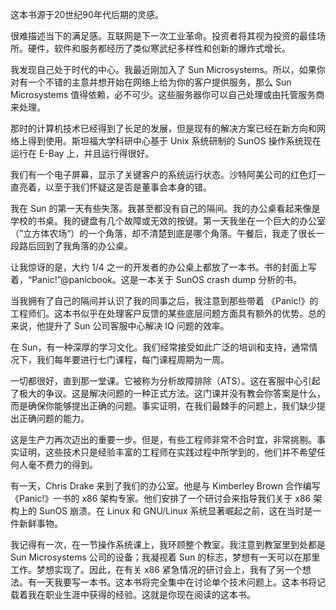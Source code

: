 这本书源于20世纪90年代后期的灵感。

很难描述当下的满足感。互联网是下一次工业革命。投资者将其视为投资的最佳场所。硬件，软件和服务都经历了类似寒武纪多样性和创新的爆炸式增长。

我发现自己处于时代的中心。我最近刚加入了 Sun Microsystems。所以，如果你对有一个不错的主意并想开始在网络上给为你的客户提供服务，那么 Sun Microsystems 值得依赖，必不可少。这些服务器你可以自己处理或由托管服务商来处理。

那时的计算机技术已经得到了长足的发展，但是现有的解决方案已经在新方向和网络上得到使用。斯坦福大学科研中心基于 Unix 系统研制的 SunOS 操作系统现在运行在 E-Bay 上，并且运行得很好。

我们有一个电子屏幕，显示了关键客户的系统运行状态。沙特阿美公司的红色灯一直亮着，以至于我们怀疑这是否是董事会本身的错。

我在 Sun 的第一天有些失落。我甚至都没有自己的隔间。我的办公桌看起来像是学校的书桌。我的键盘有几个故障或无效的按键。第一天我坐在一个巨大的办公室（”立方体农场“）的一个角落，却不清楚到底是哪个角落。午餐后，我走了很长一段路后回到了我角落的办公桌。

让我惊讶的是，大约 1/4 之一的开发者的办公桌上都放了一本书。书的封面上写着，“Panic!”@panicbook。这是一本关于 SunOS crash dump  分析的书。

当我拥有了自己的隔间并认识了我的同事之后，我注意到那些带着 《Panic!》的工程师们。这本书似乎在处理客户反馈的某些底层问题方面具有额外的优势。总的来说，他提升了 Sun 公司客服中心解决 IQ 问题的效率。

在 Sun，有一种深厚的学习文化。我们经常接受如此广泛的培训和支持，通常情况下，我们每年要进行七门课程，每门课程周期为一周。

一切都很好，直到那一堂课。它被称为分析故障排除（ATS）。这在客服中心引起了极大的争议。这是解决问题的一种正式方法。这门课并没有教会你答案是什么，而是确保你能够提出正确的问题。事实证明，在我们最棘手的问题上，我们缺少提出正确问题的能力。

这是生产力再次迈出的重要一步。但是，有些工程师非常不合时宜，非常挑剔。事实证明，这些技术只是经验丰富的工程师在实践过程中所学到的，他们并不希望任何人毫不费力的得到。 

有一天，Chris Drake 来到了我们的办公室。他是与 Kimberley Brown 合作编写《Panic!》一书的 x86 架构专家。他们安排了一个研讨会来指导我们关于 x86 架构上的 SunOS 崩溃。在 Linux 和 GNU/Linux 系统显著崛起之前，这在当时是一件新鲜事物。

我记得有一次，在一节操作系统课上，我环顾整个教室。我注意到教室里到处都是 Sun Microsystems 公司的设备；我凝视着 Sun 的标志，梦想有一天可以在那里工作。梦想实现了。因此，在有关 x86 紧急情况的研讨会上，我有了另一个想法。有一天我要写一本书。这本书将完全集中在讨论单个技术问题上。这本书将记载着我在职业生涯中获得的经验。这就是你现在阅读的这本书。
